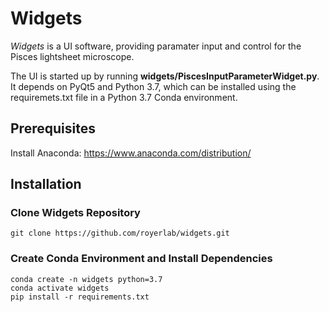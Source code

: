 # Widgets
_Widgets_ is a UI software, providing  paramater input and control for the Pisces lightsheet microscope.

The UI is started up by running **widgets/PiscesInputParameterWidget.py**. It depends on PyQt5 and Python 3.7, which can be installed using the requiremets.txt file in a Python 3.7 Conda  environment. 

## Prerequisites
Install Anaconda: https://www.anaconda.com/distribution/

## Installation

### Clone Widgets Repository
```
git clone https://github.com/royerlab/widgets.git
```

### Create Conda Environment and Install Dependencies
```
conda create -n widgets python=3.7
conda activate widgets
pip install -r requirements.txt
```

